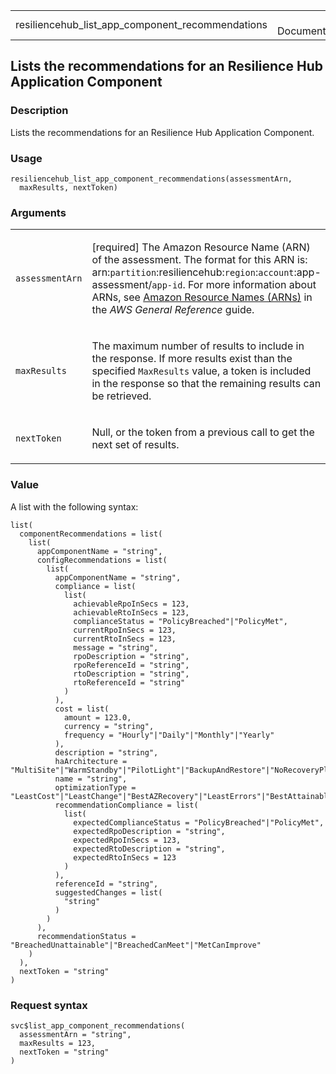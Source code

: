 <table style="width: 100%;">
<tbody>
<tr class="odd">
<td>resiliencehub_list_app_component_recommendations</td>
<td style="text-align: right;">R Documentation</td>
</tr>
</tbody>
</table>

## Lists the recommendations for an Resilience Hub Application Component

### Description

Lists the recommendations for an Resilience Hub Application Component.

### Usage

    resiliencehub_list_app_component_recommendations(assessmentArn,
      maxResults, nextToken)

### Arguments

<table>
<colgroup>
<col style="width: 35%" />
<col style="width: 65%" />
</colgroup>
<tbody>
<tr class="odd">
<td><code
id="resiliencehub_list_app_component_recommendations_:_assessmentArn">assessmentArn</code></td>
<td><p>[required] The Amazon Resource Name (ARN) of the assessment. The
format for this ARN is:
arn:<code>partition</code>:resiliencehub:<code>region</code>:<code>account</code>:app-assessment/<code>app-id</code>.
For more information about ARNs, see <a
href="https://docs.aws.amazon.com/IAM/latest/UserGuide/reference-arns.html">Amazon
Resource Names (ARNs)</a> in the <em>AWS General Reference</em>
guide.</p></td>
</tr>
<tr class="even">
<td><code
id="resiliencehub_list_app_component_recommendations_:_maxResults">maxResults</code></td>
<td><p>The maximum number of results to include in the response. If more
results exist than the specified <code>MaxResults</code> value, a token
is included in the response so that the remaining results can be
retrieved.</p></td>
</tr>
<tr class="odd">
<td><code
id="resiliencehub_list_app_component_recommendations_:_nextToken">nextToken</code></td>
<td><p>Null, or the token from a previous call to get the next set of
results.</p></td>
</tr>
</tbody>
</table>

### Value

A list with the following syntax:

    list(
      componentRecommendations = list(
        list(
          appComponentName = "string",
          configRecommendations = list(
            list(
              appComponentName = "string",
              compliance = list(
                list(
                  achievableRpoInSecs = 123,
                  achievableRtoInSecs = 123,
                  complianceStatus = "PolicyBreached"|"PolicyMet",
                  currentRpoInSecs = 123,
                  currentRtoInSecs = 123,
                  message = "string",
                  rpoDescription = "string",
                  rpoReferenceId = "string",
                  rtoDescription = "string",
                  rtoReferenceId = "string"
                )
              ),
              cost = list(
                amount = 123.0,
                currency = "string",
                frequency = "Hourly"|"Daily"|"Monthly"|"Yearly"
              ),
              description = "string",
              haArchitecture = "MultiSite"|"WarmStandby"|"PilotLight"|"BackupAndRestore"|"NoRecoveryPlan",
              name = "string",
              optimizationType = "LeastCost"|"LeastChange"|"BestAZRecovery"|"LeastErrors"|"BestAttainable"|"BestRegionRecovery",
              recommendationCompliance = list(
                list(
                  expectedComplianceStatus = "PolicyBreached"|"PolicyMet",
                  expectedRpoDescription = "string",
                  expectedRpoInSecs = 123,
                  expectedRtoDescription = "string",
                  expectedRtoInSecs = 123
                )
              ),
              referenceId = "string",
              suggestedChanges = list(
                "string"
              )
            )
          ),
          recommendationStatus = "BreachedUnattainable"|"BreachedCanMeet"|"MetCanImprove"
        )
      ),
      nextToken = "string"
    )

### Request syntax

    svc$list_app_component_recommendations(
      assessmentArn = "string",
      maxResults = 123,
      nextToken = "string"
    )
